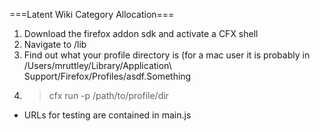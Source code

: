 ===Latent Wiki Category Allocation===

1. Download the firefox addon sdk and activate a CFX shell
2. Navigate to /lib 
3. Find out what your profile directory is (for a mac user it is probably in /Users/mruttley/Library/Application\ Support/Firefox/Profiles/asdf.Something
4. > cfx run -p /path/to/profile/dir

 - URLs for testing are contained in main.js

